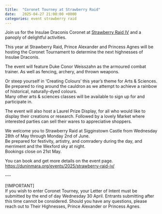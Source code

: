 ```yaml
---
title:  "Coronet Tourney at Strawberry Raid"
date:   2025-04-27 21:00:00 +0000
categories: event strawberry raid
---
```

Join us for the Insulae Draconis Coronet at [Strawberry Raid IV](/events/2025/strawberry-raid-iv/) and a panoply of delightful activities.

This year at Strawberry Raid, Prince Alexander and Princess Agnes will be hosting the Coronet Tournament to determine the next highnesses of Insulae Draconis.

The event will feature Duke Conor Weisszahn as the armoured combat trainer. As well as fencing, archery, and thrown weapons.

Or steep yourself in ‘Creating Colours’ this year’s theme for Arts & Sciences. Be prepared to ring around the cauldron as we attempt to achieve a rainbow of historical, naturally-dyed colours.  
Many other arts & sciences classes will be available to sign up for and participate in.

The event will also host a Laurel Prize Display, for all who would like to display their creations or research. Followed by a lovely Market where interested parties can sell their wares to appreciative shoppers.

We welcome you to Strawberry Raid at Sigginstown Castle from Wednesday 28th of May through Monday 2nd of June.  
Be prepared for festivity, artistry, and comradery during the day, and merriment and the Wexford sky at night.  
Bookings close on 21st May.

You can book and get more details on the event page.
https://duninmara.org/events/2025/strawberry-raid-iv/

---<br><br>
[!IMPORTANT]  
If you wish to enter Coronet Tourney, your Letter of Intent must be submitted by the end of day Wednesday 30 April. Entrants submitting after this time cannot be considered.
Should you have any questions, please reach out to Their Highnesses, Prince Alexander or Princess Agnes.

